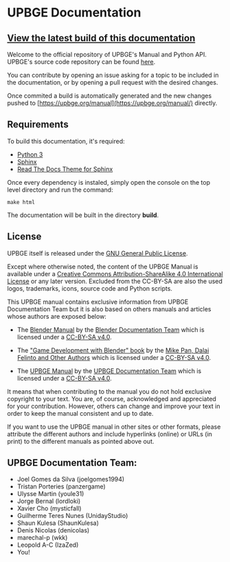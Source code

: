 # UPBGE Documentation

## [View the latest build of this documentation](https://upbge.org/manual/)

Welcome to the official repository of UPBGE's Manual and Python API. UPBGE's source code repository can be found [here](https://github.com/UPBGE/blender).

You can contribute by opening an issue asking for a topic to be included in the documentation, or by opening a pull request with the desired changes.

Once commited a build is automatically generated and the new changes pushed to [https://upbge.org/manual](https://upbge.org/manual/) directly.

## Requirements
To build this documentation, it's required:
- [Python 3](https://www.python.org/)
- [Sphinx](https://pypi.org/project/Sphinx/)
- [Read The Docs Theme for Sphinx](https://pypi.org/project/sphinx_rtd_theme/)

Once every dependency is instaled, simply open the console on the top level directory and run the command:

`make html`

The documentation will be built in the directory **build**.

## License


UPBGE itself is released under the [GNU General Public License](http://www.gnu.org/copyleft/gpl.html).

Except where otherwise noted, the content of the UPBGE Manual is available under a
[Creative Commons Attribution-ShareAlike 4.0 International License](https://creativecommons.org/licenses/by-sa/4.0/)
or any later version. Excluded from the CC-BY-SA are also the used logos, trademarks, 
icons, source code and Python scripts.

This UPBGE manual contains exclusive information from UPBGE Documentation Team but it is also based on others manuals and articles whose authors are exposed below:

- The [Blender Manual](https://docs.blender.org/manual/en/dev/) by the [Blender Documentation Team](https://developer.blender.org/project/profile/53/) which is licensed under a [CC-BY-SA v4.0](https://creativecommons.org/licenses/by-sa/4.0/).

- The ["Game Development with Blender" book](https://github.com/mikepan/GameEngineBook) by the [Mike Pan, Dalai Felinto and Other Authors](https://github.com/mikepan/GameEngineBook#credits) which is licensed under a [CC-BY-SA v4.0](https://creativecommons.org/licenses/by-sa/4.0/).

- The [UPBGE Manual](https://upbge.org/manual/index.html) by the [UPBGE Documentation Team](https://github.com/UPBGE/UPBGE-Docs##upbge-documentation-team) which is licensed under a [CC-BY-SA v4.0](https://creativecommons.org/licenses/by-sa/4.0/).

It means that when contributing to the manual you do not hold exclusive copyright to your 
text. You are, of course, acknowledged and appreciated for your contribution. However, others 
can change and improve your text in order to keep the manual consistent and up to date.

If you want to use the UPBGE manual in other sites or other formats, please attribute the 
different authors and include hyperlinks (online) or URLs (in print) to the different 
manuals as pointed above out.

## UPBGE Documentation Team:
- Joel Gomes da Silva (joelgomes1994)
- Tristan Porteries (panzergame)
- Ulysse Martin (youle31)
- Jorge Bernal (lordloki)
- Xavier Cho (mysticfall)
- Guilherme Teres Nunes (UnidayStudio)
- Shaun Kulesa (ShaunKulesa)
- Denis Nicolas (denicolas)
- marechal-p (wkk)
- Leopold A-C (IzaZed)
- You!
